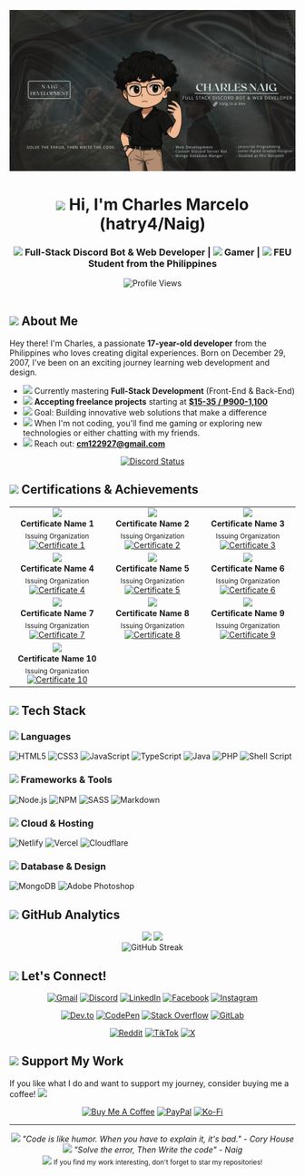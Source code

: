 [![Header](./naig-v2.png)](https://naig.dev)

<h1 align="center"><img src="https://github.com/user-attachments/assets/3356f136-afb1-4b79-9336-f3bc02e85b81" width="30"/> Hi, I'm Charles Marcelo (hatry4/Naig)</h1>
<h3 align="center"><img src="https://img.icons8.com/color/48/000000/rocket.png" width="20"/> Full-Stack Discord Bot & Web Developer | <img src="https://img.icons8.com/color/48/000000/controller.png" width="20"/> Gamer | <img src="https://github.com/user-attachments/assets/9dd3743f-b07d-4dbf-91eb-f3cbc706798b" width="20"/> FEU Student from the Philippines</h3>

<div align="center">
  <img src="https://komarev.com/ghpvc/?username=hatry4&style=for-the-badge&color=448567&label=Profile+Views" alt="Profile Views">
</div>

<br>

## <img src="https://github.com/user-attachments/assets/508897b3-d330-4cda-a8fd-2927c0492d59" width="30"/> About Me

Hey there! I'm Charles, a passionate **17-year-old developer** from the Philippines who loves creating digital experiences. Born on December 29, 2007, I've been on an exciting journey learning web development and design.

- <img src="https://img.icons8.com/?size=48&id=0zx0uB1f2GbT&format=png" width="20"/> Currently mastering **Full-Stack Development** (Front-End & Back-End)
- <img src="https://img.icons8.com/color/48/000000/money-bag.png" width="20"/> **Accepting freelance projects** starting at **<a href=""> $15-35 / ₱900-1,100 </a>**
- <img src="https://img.icons8.com/color/48/000000/goal.png" width="20"/> Goal: Building innovative web solutions that make a difference
- <img src="https://img.icons8.com/color/48/000000/controller.png" width="20"/> When I'm not coding, you'll find me gaming or exploring new technologies or either chatting with my friends.
- <img src="https://img.icons8.com/color/48/000000/email.png" width="20"/> Reach out: **cm122927@gmail.com**

<div align="center">
  <a href="https://discord.com/users/573709909594734603" target="_blank">
    <img src="https://lanyard-profile-readme.vercel.app/api/573709909594734603?theme=dark&bg=18191C&animated=false&hideDiscrim=false&borderRadius=5px&idleMessage=🌿%20Maybe%20he%20is%20just%20afk..." alt="Discord Status">
  </a>
</div>

## <img src="https://img.icons8.com/color/48/000000/diploma.png" width="25"/> Certifications & Achievements

<div align="center">
  <table>
    <tr>
      <td align="center" width="200">
        <img src="https://img.icons8.com/color/48/000000/certificate.png" width="40"/><br>
        <strong>Certificate Name 1</strong><br>
        <sub>Issuing Organization</sub><br>
        <a href="YOUR_CREDENTIAL_LINK_1" target="_blank">
          <img src="https://img.shields.io/badge/View-Certificate-blue?style=flat-square" alt="Certificate 1"/>
        </a>
      </td>
      <td align="center" width="200">
        <img src="https://img.icons8.com/color/48/000000/certificate.png" width="40"/><br>
        <strong>Certificate Name 2</strong><br>
        <sub>Issuing Organization</sub><br>
        <a href="YOUR_CREDENTIAL_LINK_2" target="_blank">
          <img src="https://img.shields.io/badge/View-Certificate-blue?style=flat-square" alt="Certificate 2"/>
        </a>
      </td>
      <td align="center" width="200">
        <img src="https://img.icons8.com/color/48/000000/certificate.png" width="40"/><br>
        <strong>Certificate Name 3</strong><br>
        <sub>Issuing Organization</sub><br>
        <a href="YOUR_CREDENTIAL_LINK_3" target="_blank">
          <img src="https://img.shields.io/badge/View-Certificate-blue?style=flat-square" alt="Certificate 3"/>
        </a>
      </td>
    </tr>
    <tr>
      <td align="center" width="200">
        <img src="https://img.icons8.com/color/48/000000/certificate.png" width="40"/><br>
        <strong>Certificate Name 4</strong><br>
        <sub>Issuing Organization</sub><br>
        <a href="YOUR_CREDENTIAL_LINK_4" target="_blank">
          <img src="https://img.shields.io/badge/View-Certificate-blue?style=flat-square" alt="Certificate 4"/>
        </a>
      </td>
      <td align="center" width="200">
        <img src="https://img.icons8.com/color/48/000000/certificate.png" width="40"/><br>
        <strong>Certificate Name 5</strong><br>
        <sub>Issuing Organization</sub><br>
        <a href="YOUR_CREDENTIAL_LINK_5" target="_blank">
          <img src="https://img.shields.io/badge/View-Certificate-blue?style=flat-square" alt="Certificate 5"/>
        </a>
      </td>
      <td align="center" width="200">
        <img src="https://img.icons8.com/color/48/000000/certificate.png" width="40"/><br>
        <strong>Certificate Name 6</strong><br>
        <sub>Issuing Organization</sub><br>
        <a href="YOUR_CREDENTIAL_LINK_6" target="_blank">
          <img src="https://img.shields.io/badge/View-Certificate-blue?style=flat-square" alt="Certificate 6"/>
        </a>
      </td>
    </tr>
    <tr>
      <td align="center" width="200">
        <img src="https://img.icons8.com/color/48/000000/certificate.png" width="40"/><br>
        <strong>Certificate Name 7</strong><br>
        <sub>Issuing Organization</sub><br>
        <a href="YOUR_CREDENTIAL_LINK_7" target="_blank">
          <img src="https://img.shields.io/badge/View-Certificate-blue?style=flat-square" alt="Certificate 7"/>
        </a>
      </td>
      <td align="center" width="200">
        <img src="https://img.icons8.com/color/48/000000/certificate.png" width="40"/><br>
        <strong>Certificate Name 8</strong><br>
        <sub>Issuing Organization</sub><br>
        <a href="YOUR_CREDENTIAL_LINK_8" target="_blank">
          <img src="https://img.shields.io/badge/View-Certificate-blue?style=flat-square" alt="Certificate 8"/>
        </a>
      </td>
      <td align="center" width="200">
        <img src="https://img.icons8.com/color/48/000000/certificate.png" width="40"/><br>
        <strong>Certificate Name 9</strong><br>
        <sub>Issuing Organization</sub><br>
        <a href="YOUR_CREDENTIAL_LINK_9" target="_blank">
          <img src="https://img.shields.io/badge/View-Certificate-blue?style=flat-square" alt="Certificate 9"/>
        </a>
      </td>
    </tr>
    <tr>
      <td align="center" width="200">
        <img src="https://img.icons8.com/color/48/000000/certificate.png" width="40"/><br>
        <strong>Certificate Name 10</strong><br>
        <sub>Issuing Organization</sub><br>
        <a href="YOUR_CREDENTIAL_LINK_10" target="_blank">
          <img src="https://img.shields.io/badge/View-Certificate-blue?style=flat-square" alt="Certificate 10"/>
        </a>
      </td>
      <td align="center" width="200">
        <!-- Empty cell for alignment -->
      </td>
      <td align="center" width="200">
        <!-- Empty cell for alignment -->
      </td>
    </tr>
  </table>
</div>

## <img src="https://img.icons8.com/color/48/000000/toolbox.png" width="25"/> Tech Stack

### <img src="https://img.icons8.com/color/48/000000/code.png" width="20"/> Languages
![HTML5](https://img.shields.io/badge/HTML5-%23E34F26.svg?style=for-the-badge&logo=html5&logoColor=white)
![CSS3](https://img.shields.io/badge/CSS3-%231572B6.svg?style=for-the-badge&logo=css&logoColor=white)
![JavaScript](https://img.shields.io/badge/JavaScript-%23323330.svg?style=for-the-badge&logo=javascript&logoColor=%23F7DF1E)
![TypeScript](https://img.shields.io/badge/TypeScript-%23007ACC.svg?style=for-the-badge&logo=typescript&logoColor=white)
![Java](https://img.shields.io/badge/Java-ED8B00?style=for-the-badge&logo=openjdk&logoColor=white)
![PHP](https://img.shields.io/badge/PHP-%23777BB4.svg?style=for-the-badge&logo=php&logoColor=white)
![Shell Script](https://img.shields.io/badge/Shell_Script-%23121011.svg?style=for-the-badge&logo=gnu-bash&logoColor=white)

### <img src="https://img.icons8.com/?size=100&id=VGekz9XrhbjW&format=png" width="20"/> Frameworks & Tools
![Node.js](https://img.shields.io/badge/Node.js-6DA55F?style=for-the-badge&logo=node.js&logoColor=white)
![NPM](https://img.shields.io/badge/NPM-%23000000.svg?style=for-the-badge&logo=npm&logoColor=white)
![SASS](https://img.shields.io/badge/SASS-hotpink.svg?style=for-the-badge&logo=SASS&logoColor=white)
![Markdown](https://img.shields.io/badge/Markdown-%23000000.svg?style=for-the-badge&logo=markdown&logoColor=white)

### <img src="https://img.icons8.com/color/48/000000/cloud.png" width="20"/> Cloud & Hosting
![Netlify](https://img.shields.io/badge/Netlify-%23000000.svg?style=for-the-badge&logo=netlify&logoColor=#00C7B7)
![Vercel](https://img.shields.io/badge/Vercel-%23000000.svg?style=for-the-badge&logo=vercel&logoColor=white)
![Cloudflare](https://img.shields.io/badge/Cloudflare-F38020?style=for-the-badge&logo=Cloudflare&logoColor=white)

### <img src="https://img.icons8.com/color/48/000000/database.png" width="20"/> Database & Design
![MongoDB](https://img.shields.io/badge/MongoDB-%234ea94b.svg?style=for-the-badge&logo=mongodb&logoColor=white)
![Adobe Photoshop](https://img.shields.io/badge/Adobe%20Photoshop-%2331A8FF.svg?style=for-the-badge&logo=adobephotoshop&logoColor=white)

## <img src="https://img.icons8.com/color/48/000000/analytics.png" width="25"/> GitHub Analytics

<div align="center">
  <img height="180em" src="https://github-readme-stats.vercel.app/api?username=CharlesNaig&show_icons=true&theme=gotham&include_all_commits=true&count_private=true&hide_border=true&border_radius=10"/>
  <img height="180em" src="https://github-readme-stats.vercel.app/api/top-langs/?username=CharlesNaig&layout=compact&langs_count=8&theme=gotham&hide_border=true&border_radius=10"/>
</div>

<div align="center">
  <img src="https://streak-stats.demolab.com?user=CharlesNaig&theme=gotham&hide_border=true&border_radius=10" alt="GitHub Streak"/>
</div>

## <img src="https://img.icons8.com/color/48/000000/globe.png" width="25"/> Let's Connect!

<div align="center">

[![Gmail](https://img.shields.io/badge/Gmail-D14836?style=for-the-badge&logo=gmail&logoColor=white)](mailto:cm122927@gmail.com)
[![Discord](https://img.shields.io/badge/Discord-%237289DA.svg?style=for-the-badge&logo=discord&logoColor=white)](https://discord.com/users/573709909594734603)
[![LinkedIn](https://img.shields.io/badge/LinkedIn-%230077B5.svg?style=for-the-badge&logo=linkedin&logoColor=white)](https://linkedin.com/in/charlesqt-hatry4)
[![Facebook](https://img.shields.io/badge/Facebook-%231877F2.svg?style=for-the-badge&logo=Facebook&logoColor=white)](https://facebook.com/charlesmarcelo.hatryy)
[![Instagram](https://img.shields.io/badge/Instagram-%23E4405F.svg?style=for-the-badge&logo=Instagram&logoColor=white)](https://instagram.com/charlesynnaig)

[![Dev.to](https://img.shields.io/badge/dev.to-0A0A0A?style=for-the-badge&logo=devdotto&logoColor=white)](https://dev.to/hatr4)
[![CodePen](https://img.shields.io/badge/Codepen-000000?style=for-the-badge&logo=codepen&logoColor=white)](https://codepen.io/hatr4)
[![Stack Overflow](https://img.shields.io/badge/-Stackoverflow-FE7A16?style=for-the-badge&logo=stack-overflow&logoColor=white)](https://stackoverflow.com/users/18096589)
[![GitLab](https://img.shields.io/badge/GitLab-330F63?style=for-the-badge&logo=gitlab&logoColor=white)](https://gitlab.com/hatry4)

[![Reddit](https://img.shields.io/badge/Reddit-%23FF4500.svg?style=for-the-badge&logo=Reddit&logoColor=white)](https://reddit.com/user/hatry4)
[![TikTok](https://img.shields.io/badge/TikTok-%23000000.svg?style=for-the-badge&logo=TikTok&logoColor=white)](https://www.tiktok.com/@thereal_naig)
[![X](https://img.shields.io/badge/X-%23000000.svg?style=for-the-badge&logo=X&logoColor=white)](https://x.com/hatry4qt)

</div>

## <img src="https://img.icons8.com/color/48/000000/coffee-to-go.png" width="25"/> Support My Work

If you like what I do and want to support my journey, consider buying me a coffee! <img src="https://github.com/user-attachments/assets/b35d2997-ae6c-4faa-883e-5af51119e1ab" width="16"/>

<div align="center">

[![Buy Me A Coffee](https://img.shields.io/badge/Buy%20Me%20a%20Coffee-ffdd00?style=for-the-badge&logo=buy-me-a-coffee&logoColor=black)](https://buymeacoffee.com/Devhatry4)
[![PayPal](https://img.shields.io/badge/PayPal-00457C?style=for-the-badge&logo=paypal&logoColor=white)]([https://paypal.me/hatry4](https://www.paypal.com/paypalme/CharlesNaig1229))
[![Ko-Fi](https://img.shields.io/badge/Ko--fi-F16061?style=for-the-badge&logo=ko-fi&logoColor=white)](https://ko-fi.com/Devhatry4)

</div>

---

<div align="center">
  <i><img src="https://img.icons8.com/color/48/000000/idea.png" width="16"/> "Code is like humor. When you have to explain it, it's bad." - Cory House</i>
</div>
<div align="center">
  <i><img src="https://img.icons8.com/color/48/000000/idea.png" width="16"/> "Solve the error, Then Write the code" - Naig</i>
</div>

<div align="center">
  <sub><img src="https://img.icons8.com/color/48/000000/star.png" width="16"/> If you find my work interesting, don't forget to star my repositories!</sub>
</div>

<!-- Crafted with ❤️ by hatry4 -->
